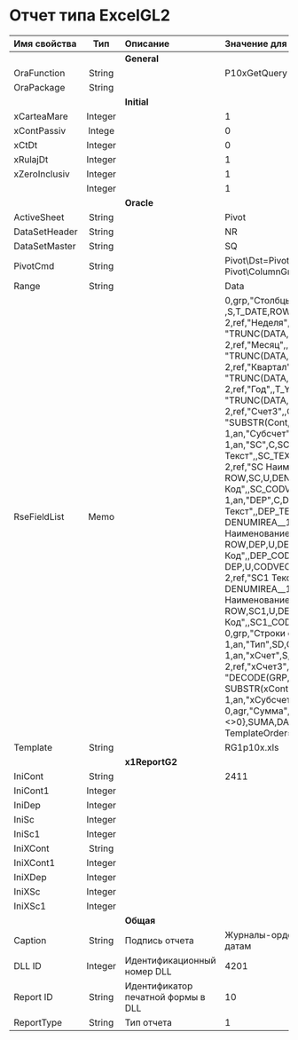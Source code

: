 # Отчет типа ExcelGL2



| **Имя свойства** | **Тип** | **Описание** | **Значение для примера** |
| :------------- |:-------------:| :-----| :-----|
|   |   | **General** |   |
| OraFunction | String |   | P10xGetQuery |
| OraPackage | String |   |   |
|   |   | **Initial** |   |
| xCarteaMare | Integer |   | 1 |
| xContPassiv | Intege  |   | 0 |
| xCtDt | Integer |   | 0 |
| xRulajDt | Integer |   | 1 |
| xZeroInclusiv | Integer |   | 1 |
|   | Integer |   |  1 |
|   |   | **Oracle** |   |
| ActiveSheet | String |   | Pivot |
| DataSetHeader | String |   | NR |
| DataSetMaster | String |   | SQ |
| PivotCmd | String |   | Pivot\Dst=Pivot!R6C2\Name= Pivot\ColumnGrand\       NoPreserveFormatting |
| Range | String |   | Data |
| RseFieldList | Memo |   | 0,grp,"Столбцы слева" 1,an,"Дата" ,S,T\_DATE,ROW,DATA 2,ref,"Неделя",,T\_WEEK,ROW,DATA,Q,          "TRUNC\(DATA,'D'\)" 2,ref,"Месяц",,T\_MONTH,ROW,DATA,Q,              "TRUNC\(DATA, 'MM'\)" 2,ref,"Квартал",,T\_QUARTER,ROW,DATA,Q,        "TRUNC\(DATA, 'Q'\)" 2,ref,"Год",,T\_YEAR,ROW,DATA,Q,                         "TRUNC\(DATA, 'Y'\)" 1,an,"Счет",,CONT,ROW 2,ref,"Счет3",,Cont3,ROW,Cont,Q,                          "SUBSTR\(Cont, 1, 3\)" 1,an,"Субсчет",,CONT1,ROW 1,an,"SC",C,SC,ROW 2,ref,"SC Текст",,SC\_TEXT,ROW,SC,U,                 DENUMIREA\_\_1 2,ref,"SC Наименование",,SC\_DENUMIREA,  ROW,SC,U,DENUMIREA 2,ref,"SC Код",,SC\_CODVECHI,ROW,                  SC,U,CODVECHI 1,an,"DEP",C,DEP,ROW 2,ref,"DEP Текст",,DEP\_TEXT,ROW,DEP,U,         DENUMIREA\_\_1 2,ref,"DEP Наименование",,DEP\_DENUMIREA,  ROW,DEP,U,DENUMIREA 2,ref,"DEP Код",,DEP\_CODVECHI,ROW,           DEP,U,CODVECHI 1,an,"SC1",C,SC1,ROW 2,ref,"SC1 Текст",,SC1\_TEXT,ROW,SC1,U,         DENUMIREA\_\_1 2,ref,"SC1 Наименование",,SC1\_DENUMIREA, ROW,SC1,U,DENUMIREA 2,ref,"SC1 Код",,SC1\_CODVECHI,ROW,SC1,U,CODVECHI 0,grp,"Строки сверху" 1,an,"Тип",SD,GRP,COLUMN,GRPTEXT 1,an,"xСчет",S,xCONT,COLUMN 2,ref,"xСчет3",,xCont3,COLUMN,xCont,Q, "DECODE\(GRP, 2, SUBSTR\(xCont, 1, 3\), 4, SUBSTR\(xCont, 1, 3\), xCont\)" 1,an,"xСубсчет",,xCONT1,COLUMN 0,agr,"Сумма",SF{NVL\(SUMA,0\)&lt;&gt;0},SUMA,DATA,SUM TemplateOrder=T\_DATE,GRP,XCONT,SUMA |
| Template | String |   | RG1p10x.xls |
|   |   | **x1ReportG2** |   |
| IniCont | String |   | 2411 |
| IniCont1 | Integer |   |   |
| IniDep | Integer |   |   |
| IniSc | Integer |   |   |
| IniSc1 | Integer |   |   |
| IniXCont | String |   |   |
| IniXCont1 | Integer |   |   |
| IniXDep | Integer |   |   |
| IniXSc | Integer |   |   |
| IniXSc1 | Integer |   |   |
|  |  | **Общая** |  |
| Caption | String | Подпись отчета | Журналы-ордера с расшифровкой                     по датам |
| DLL ID | Integer | Идентификационный номер DLL | 4201 |
| Report ID | String | Идентификатор печатной формы в DLL | 10 |
| ReportType | String | Тип отчета | 1 |

